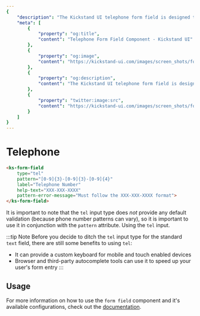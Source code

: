 ```yaml
---
{
    "description": "The Kickstand UI telephone form field is designed to abstract away complexity and provide a consistent user experience as well as some features to improve usability.",
    "meta": [
        {
            "property": "og:title",
            "content": "Telephone Form Field Component - Kickstand UI"
        },
        {
            "property": "og:image",
            "content": "https://kickstand-ui.com/images/screen_shots/form-field.png"
        },
        {
            "property": "og:description",
            "content": "The Kickstand UI telephone form field is designed to abstract away complexity and provide a consistent user experience as well as some features to improve usability."
        },
        {
            "property": "twitter:image:src",
            "content": "https://kickstand-ui.com/images/screen_shots/form-field.png"
        }
    ]
}
---
```


# Telephone

<div class="my-xl">
    <ks-form-field
        type="tel"
        pattern="[0-9]{3}-[0-9]{3}-[0-9]{4}"
        label="Telephone Number"
        help-text="XXX-XXX-XXXX"
        pattern-error-message="Must follow the XXX-XXX-XXXX format"
        />
</div>

```html
<ks-form-field
    type="tel"
    pattern="[0-9]{3}-[0-9]{3}-[0-9]{4}"
    label="Telephone Number"
    help-text="XXX-XXX-XXXX"
    pattern-error-message="Must follow the XXX-XXX-XXXX format">
</ks-form-field>
```

It is important to note that the `tel` input type does _not_ provide any default validation (because phone number patterns can vary), so it is important to use it in conjunction with the `pattern` attribute. Using the `tel` input.

:::tip Note
Before you decide to ditch the `tel` input type for the standard `text` field, there are still some benefits to using `tel`:

- It can provide a custom keyboard for mobile and touch enabled devices
- Browser and third-party autocomplete tools can use it to speed up your user's form entry
:::

## Usage

For more information on how to use the `form field` component and it's available configurations, check out the [documentation](./form-field.md).
